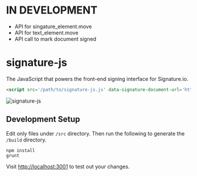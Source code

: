 # IN DEVELOPMENT

+ API for singature_element.move
+ API for text_element.move
+ API call to mark document signed

# signature-js

The JavaScript that powers the front-end signing interface for Signature.io.

```html
<script src='/path/to/signature-js.js' data-signature-document-url='http://url.com/document.json' data-signature-signing-url='http://url.com/signature/url.json'></script>
```

<img src="https://raw.githubusercontent.com/motdotla/signature-js/master/signature-js.gif" alt="signature-js" />

## Development Setup

Edit only files under `/src` directory. Then run the following to generate the `/build` directory.

```
npm install
grunt
```

Visit <http://localhost:3001> to test out your changes.
